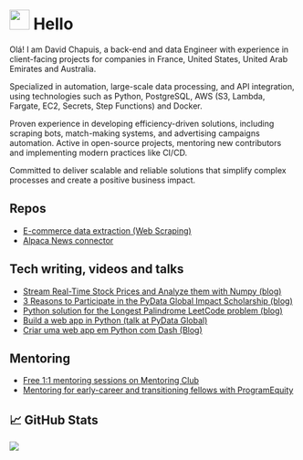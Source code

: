 # <img src="https://raw.githubusercontent.com/MartinHeinz/MartinHeinz/master/wave.gif" width="35px"> Hello

Olá! I am David Chapuis, a back-end and data Engineer with experience in client-facing projects for companies in France, United States, United Arab Emirates and Australia.

Specialized in automation, large-scale data processing, and API integration, using technologies such as Python, PostgreSQL, AWS (S3, Lambda, Fargate, EC2, Secrets, Step Functions) and Docker.

Proven experience in developing efficiency-driven solutions, including scraping bots, match-making systems, and advertising campaigns automation.
Active in open-source projects, mentoring new contributors and implementing modern practices like CI/CD.

Committed to deliver scalable and reliable solutions that simplify complex processes and create a positive business impact.

## Repos
* [E-commerce data extraction (Web Scraping)](https://github.com/davidchapuis/web-scraper)
* [Alpaca News connector](https://github.com/davidchapuis/alpaca-news-connector)

## Tech writing, videos and talks
* [Stream Real-Time Stock Prices and Analyze them with Numpy (blog)](https://bytewax.io/blog/real-time-stock-prices-analyze-with-numpy)
* [3 Reasons to Participate in the PyData Global Impact Scholarship (blog)](https://dev.to/davidchapuis/3-top-reasons-to-participate-in-the-pydata-global-impact-scholarship-program-4oe6)
* [Python solution for the Longest Palindrome LeetCode problem (blog)](https://dev.to/davidchapuis/code-interview-prep-longest-palindrome-python-435b)
* [Build a web app in Python (talk at PyData Global)](https://www.youtube.com/watch?v=ZFEXbaaIm7M)
* [Criar uma web app em Python com Dash (Blog)](https://community.revelo.com.br/criar-uma-web-app-em-python-com-dash/)

## Mentoring
* [Free 1:1 mentoring sessions on Mentoring Club](https://www.mentoring-club.com/the-mentors/david-chapuis-813)
* [Mentoring for early-career and transitioning fellows with ProgramEquity](https://github.com/OpenSourceFellows/amplify)



## &#x1f4c8; GitHub Stats

<a href="https://github.com/MartinHeinz/MartinHeinz">
  <img align="center" src="https://github-readme-stats.vercel.app/api/top-langs/?username=davidchapuis&hide=java,html,tex&title_color=ffffff&text_color=c9cacc&icon_color=2bbc8a&bg_color=1d1f21&langs_count=3" />
</a>
